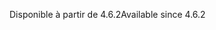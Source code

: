 <span data-ttu-id="aa301-101">Disponible à partir de 4.6.2</span><span class="sxs-lookup"><span data-stu-id="aa301-101">Available since 4.6.2</span></span>